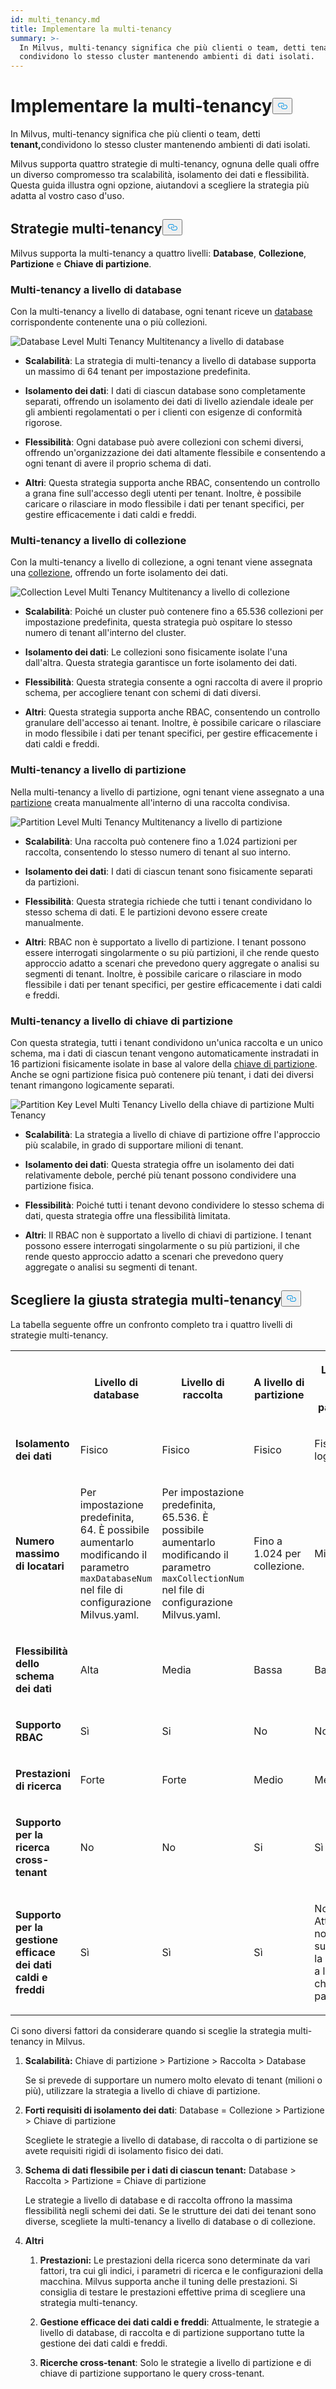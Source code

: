 ```yaml
---
id: multi_tenancy.md
title: Implementare la multi-tenancy
summary: >-
  In Milvus, multi-tenancy significa che più clienti o team, detti tenant,
  condividono lo stesso cluster mantenendo ambienti di dati isolati.
---
```

<h1 id="Implement-Multi-tenancy" class="common-anchor-header">Implementare la multi-tenancy<button data-href="#Implement-Multi-tenancy" class="anchor-icon" translate="no">
      <svg translate="no"
        aria-hidden="true"
        focusable="false"
        height="20"
        version="1.1"
        viewBox="0 0 16 16"
        width="16"
      >
        <path
          fill="#0092E4"
          fill-rule="evenodd"
          d="M4 9h1v1H4c-1.5 0-3-1.69-3-3.5S2.55 3 4 3h4c1.45 0 3 1.69 3 3.5 0 1.41-.91 2.72-2 3.25V8.59c.58-.45 1-1.27 1-2.09C10 5.22 8.98 4 8 4H4c-.98 0-2 1.22-2 2.5S3 9 4 9zm9-3h-1v1h1c1 0 2 1.22 2 2.5S13.98 12 13 12H9c-.98 0-2-1.22-2-2.5 0-.83.42-1.64 1-2.09V6.25c-1.09.53-2 1.84-2 3.25C6 11.31 7.55 13 9 13h4c1.45 0 3-1.69 3-3.5S14.5 6 13 6z"
        ></path>
      </svg>
    </button></h1><p>In Milvus, multi-tenancy significa che più clienti o team, detti <strong>tenant,</strong>condividono lo stesso cluster mantenendo ambienti di dati isolati.</p>
<p>Milvus supporta quattro strategie di multi-tenancy, ognuna delle quali offre un diverso compromesso tra scalabilità, isolamento dei dati e flessibilità. Questa guida illustra ogni opzione, aiutandovi a scegliere la strategia più adatta al vostro caso d'uso.</p>
<h2 id="Multi-tenancy-strategies" class="common-anchor-header">Strategie multi-tenancy<button data-href="#Multi-tenancy-strategies" class="anchor-icon" translate="no">
      <svg translate="no"
        aria-hidden="true"
        focusable="false"
        height="20"
        version="1.1"
        viewBox="0 0 16 16"
        width="16"
      >
        <path
          fill="#0092E4"
          fill-rule="evenodd"
          d="M4 9h1v1H4c-1.5 0-3-1.69-3-3.5S2.55 3 4 3h4c1.45 0 3 1.69 3 3.5 0 1.41-.91 2.72-2 3.25V8.59c.58-.45 1-1.27 1-2.09C10 5.22 8.98 4 8 4H4c-.98 0-2 1.22-2 2.5S3 9 4 9zm9-3h-1v1h1c1 0 2 1.22 2 2.5S13.98 12 13 12H9c-.98 0-2-1.22-2-2.5 0-.83.42-1.64 1-2.09V6.25c-1.09.53-2 1.84-2 3.25C6 11.31 7.55 13 9 13h4c1.45 0 3-1.69 3-3.5S14.5 6 13 6z"
        ></path>
      </svg>
    </button></h2><p>Milvus supporta la multi-tenancy a quattro livelli: <strong>Database</strong>, <strong>Collezione</strong>, <strong>Partizione</strong> e <strong>Chiave di partizione</strong>.</p>
<h3 id="Database-level-multi-tenancy" class="common-anchor-header">Multi-tenancy a livello di database</h3><p>Con la multi-tenancy a livello di database, ogni tenant riceve un <a href="/docs/it/manage_databases.md">database</a> corrispondente contenente una o più collezioni.</p>
<p>
  
   <span class="img-wrapper"> <img translate="no" src="/docs/v2.6.x/assets/database-level-multi-tenancy.png" alt="Database Level Multi Tenancy" class="doc-image" id="database-level-multi-tenancy" />
   </span> <span class="img-wrapper"> <span>Multitenancy a livello di database</span> </span></p>
<ul>
<li><p><strong>Scalabilità</strong>: La strategia di multi-tenancy a livello di database supporta un massimo di 64 tenant per impostazione predefinita.</p></li>
<li><p><strong>Isolamento dei dati</strong>: I dati di ciascun database sono completamente separati, offrendo un isolamento dei dati di livello aziendale ideale per gli ambienti regolamentati o per i clienti con esigenze di conformità rigorose.</p></li>
<li><p><strong>Flessibilità</strong>: Ogni database può avere collezioni con schemi diversi, offrendo un'organizzazione dei dati altamente flessibile e consentendo a ogni tenant di avere il proprio schema di dati.</p></li>
<li><p><strong>Altri</strong>: Questa strategia supporta anche RBAC, consentendo un controllo a grana fine sull'accesso degli utenti per tenant. Inoltre, è possibile caricare o rilasciare in modo flessibile i dati per tenant specifici, per gestire efficacemente i dati caldi e freddi.</p></li>
</ul>
<h3 id="Collection-level-multi-tenancy" class="common-anchor-header">Multi-tenancy a livello di collezione</h3><p>Con la multi-tenancy a livello di collezione, a ogni tenant viene assegnata una <a href="/docs/it/manage-collections.md">collezione</a>, offrendo un forte isolamento dei dati.</p>
<p>
  
   <span class="img-wrapper"> <img translate="no" src="/docs/v2.6.x/assets/collection-level-multi-tenancy.png" alt="Collection Level Multi Tenancy" class="doc-image" id="collection-level-multi-tenancy" />
   </span> <span class="img-wrapper"> <span>Multitenancy a livello di collezione</span> </span></p>
<ul>
<li><p><strong>Scalabilità</strong>: Poiché un cluster può contenere fino a 65.536 collezioni per impostazione predefinita, questa strategia può ospitare lo stesso numero di tenant all'interno del cluster.</p></li>
<li><p><strong>Isolamento dei dati</strong>: Le collezioni sono fisicamente isolate l'una dall'altra. Questa strategia garantisce un forte isolamento dei dati.</p></li>
<li><p><strong>Flessibilità</strong>: Questa strategia consente a ogni raccolta di avere il proprio schema, per accogliere tenant con schemi di dati diversi.</p></li>
<li><p><strong>Altri</strong>: Questa strategia supporta anche RBAC, consentendo un controllo granulare dell'accesso ai tenant. Inoltre, è possibile caricare o rilasciare in modo flessibile i dati per tenant specifici, per gestire efficacemente i dati caldi e freddi.</p></li>
</ul>
<h3 id="Partition-level-multi-tenancy" class="common-anchor-header">Multi-tenancy a livello di partizione</h3><p>Nella multi-tenancy a livello di partizione, ogni tenant viene assegnato a una <a href="/docs/it/manage-partitions.md">partizione</a> creata manualmente all'interno di una raccolta condivisa.</p>
<p>
  
   <span class="img-wrapper"> <img translate="no" src="/docs/v2.6.x/assets/partition-level-multi-tenancy.png" alt="Partition Level Multi Tenancy" class="doc-image" id="partition-level-multi-tenancy" />
   </span> <span class="img-wrapper"> <span>Multitenancy a livello di partizione</span> </span></p>
<ul>
<li><p><strong>Scalabilità</strong>: Una raccolta può contenere fino a 1.024 partizioni per raccolta, consentendo lo stesso numero di tenant al suo interno.</p></li>
<li><p><strong>Isolamento dei dati</strong>: I dati di ciascun tenant sono fisicamente separati da partizioni.</p></li>
<li><p><strong>Flessibilità</strong>: Questa strategia richiede che tutti i tenant condividano lo stesso schema di dati. E le partizioni devono essere create manualmente.</p></li>
<li><p><strong>Altri</strong>: RBAC non è supportato a livello di partizione. I tenant possono essere interrogati singolarmente o su più partizioni, il che rende questo approccio adatto a scenari che prevedono query aggregate o analisi su segmenti di tenant. Inoltre, è possibile caricare o rilasciare in modo flessibile i dati per tenant specifici, per gestire efficacemente i dati caldi e freddi.</p></li>
</ul>
<h3 id="Partition-key-level-multi-tenancy" class="common-anchor-header">Multi-tenancy a livello di chiave di partizione</h3><p>Con questa strategia, tutti i tenant condividono un'unica raccolta e un unico schema, ma i dati di ciascun tenant vengono automaticamente instradati in 16 partizioni fisicamente isolate in base al valore della <a href="/docs/it/use-partition-key.md">chiave di partizione</a>. Anche se ogni partizione fisica può contenere più tenant, i dati dei diversi tenant rimangono logicamente separati.</p>
<p>
  
   <span class="img-wrapper"> <img translate="no" src="/docs/v2.6.x/assets/partition-key-level-multi-tenancy.png" alt="Partition Key Level Multi Tenancy" class="doc-image" id="partition-key-level-multi-tenancy" />
   </span> <span class="img-wrapper"> <span>Livello della chiave di partizione Multi Tenancy</span> </span></p>
<ul>
<li><p><strong>Scalabilità</strong>: La strategia a livello di chiave di partizione offre l'approccio più scalabile, in grado di supportare milioni di tenant.</p></li>
<li><p><strong>Isolamento dei dati</strong>: Questa strategia offre un isolamento dei dati relativamente debole, perché più tenant possono condividere una partizione fisica.</p></li>
<li><p><strong>Flessibilità</strong>: Poiché tutti i tenant devono condividere lo stesso schema di dati, questa strategia offre una flessibilità limitata.</p></li>
<li><p><strong>Altri</strong>: Il RBAC non è supportato a livello di chiavi di partizione. I tenant possono essere interrogati singolarmente o su più partizioni, il che rende questo approccio adatto a scenari che prevedono query aggregate o analisi su segmenti di tenant.</p></li>
</ul>
<h2 id="Choosing-the-right-multi-tenancy-strategy" class="common-anchor-header">Scegliere la giusta strategia multi-tenancy<button data-href="#Choosing-the-right-multi-tenancy-strategy" class="anchor-icon" translate="no">
      <svg translate="no"
        aria-hidden="true"
        focusable="false"
        height="20"
        version="1.1"
        viewBox="0 0 16 16"
        width="16"
      >
        <path
          fill="#0092E4"
          fill-rule="evenodd"
          d="M4 9h1v1H4c-1.5 0-3-1.69-3-3.5S2.55 3 4 3h4c1.45 0 3 1.69 3 3.5 0 1.41-.91 2.72-2 3.25V8.59c.58-.45 1-1.27 1-2.09C10 5.22 8.98 4 8 4H4c-.98 0-2 1.22-2 2.5S3 9 4 9zm9-3h-1v1h1c1 0 2 1.22 2 2.5S13.98 12 13 12H9c-.98 0-2-1.22-2-2.5 0-.83.42-1.64 1-2.09V6.25c-1.09.53-2 1.84-2 3.25C6 11.31 7.55 13 9 13h4c1.45 0 3-1.69 3-3.5S14.5 6 13 6z"
        ></path>
      </svg>
    </button></h2><p>La tabella seguente offre un confronto completo tra i quattro livelli di strategie multi-tenancy.</p>
<table>
   <tr>
     <th></th>
     <th><p><strong>Livello di database</strong></p></th>
     <th><p><strong>Livello di raccolta</strong></p></th>
     <th><p><strong>A livello di partizione</strong></p></th>
     <th><p><strong>Livello di chiave della partizione</strong></p></th>
   </tr>
   <tr>
     <td><p><strong>Isolamento dei dati</strong></p></td>
     <td><p>Fisico</p></td>
     <td><p>Fisico</p></td>
     <td><p>Fisico</p></td>
     <td><p>Fisico + logico</p></td>
   </tr>
   <tr>
     <td><p><strong>Numero massimo di locatari</strong></p></td>
     <td><p>Per impostazione predefinita, 64. È possibile aumentarlo modificando il parametro <code translate="no">maxDatabaseNum</code> nel file di configurazione Milvus.yaml. </p></td>
     <td><p>Per impostazione predefinita, 65.536. È possibile aumentarlo modificando il parametro <code translate="no">maxCollectionNum</code> nel file di configurazione Milvus.yaml.</p></td>
     <td><p>Fino a 1.024 per collezione. </p></td>
     <td><p>Milioni</p></td>
   </tr>
   <tr>
     <td><p><strong>Flessibilità dello schema dei dati</strong></p></td>
     <td><p>Alta</p></td>
     <td><p>Media</p></td>
     <td><p>Bassa</p></td>
     <td><p>Basso</p></td>
   </tr>
   <tr>
     <td><p><strong>Supporto RBAC</strong></p></td>
     <td><p>Sì</p></td>
     <td><p>Si</p></td>
     <td><p>No</p></td>
     <td><p>No</p></td>
   </tr>
   <tr>
     <td><p><strong>Prestazioni di ricerca</strong></p></td>
     <td><p>Forte</p></td>
     <td><p>Forte</p></td>
     <td><p>Medio</p></td>
     <td><p>Medio</p></td>
   </tr>
   <tr>
     <td><p><strong>Supporto per la ricerca cross-tenant</strong></p></td>
     <td><p>No</p></td>
     <td><p>No</p></td>
     <td><p>Si</p></td>
     <td><p>Sì</p></td>
   </tr>
   <tr>
     <td><p><strong>Supporto per la gestione efficace dei dati caldi e freddi</strong></p></td>
     <td><p>Sì</p></td>
     <td><p>Sì</p></td>
     <td><p>Sì</p></td>
     <td><p>No Attualmente non è supportata la strategia a livello di chiave di partizione.</p></td>
   </tr>
</table>
<p>Ci sono diversi fattori da considerare quando si sceglie la strategia multi-tenancy in Milvus.</p>
<ol>
<li><p><strong>Scalabilità:</strong> Chiave di partizione &gt; Partizione &gt; Raccolta &gt; Database</p>
<p>Se si prevede di supportare un numero molto elevato di tenant (milioni o più), utilizzare la strategia a livello di chiave di partizione.</p></li>
<li><p><strong>Forti requisiti di isolamento dei dati</strong>: Database = Collezione &gt; Partizione &gt; Chiave di partizione</p>
<p>Scegliete le strategie a livello di database, di raccolta o di partizione se avete requisiti rigidi di isolamento fisico dei dati.</p></li>
<li><p><strong>Schema di dati flessibile per i dati di ciascun tenant:</strong> Database &gt; Raccolta &gt; Partizione = Chiave di partizione</p>
<p>Le strategie a livello di database e di raccolta offrono la massima flessibilità negli schemi dei dati. Se le strutture dei dati dei tenant sono diverse, scegliete la multi-tenancy a livello di database o di collezione.</p></li>
<li><p><strong>Altri</strong></p>
<ol>
<li><p><strong>Prestazioni:</strong> Le prestazioni della ricerca sono determinate da vari fattori, tra cui gli indici, i parametri di ricerca e le configurazioni della macchina. Milvus supporta anche il tuning delle prestazioni. Si consiglia di testare le prestazioni effettive prima di scegliere una strategia multi-tenancy.</p></li>
<li><p><strong>Gestione efficace dei dati caldi e freddi</strong>: Attualmente, le strategie a livello di database, di raccolta e di partizione supportano tutte la gestione dei dati caldi e freddi.</p></li>
<li><p><strong>Ricerche cross-tenant</strong>: Solo le strategie a livello di partizione e di chiave di partizione supportano le query cross-tenant.</p></li>
</ol></li>
</ol>

